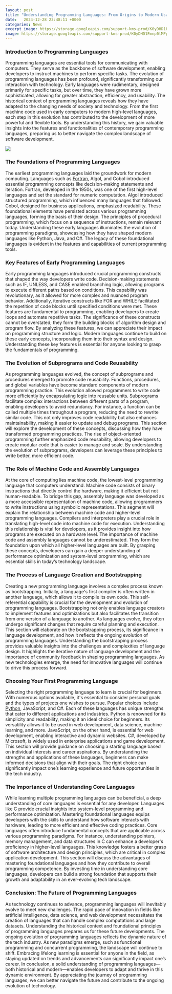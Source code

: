 ```yaml
---
layout: post
title: "Understanding Programming Languages: From Origins to Modern Usage"
date:   2024-12-28 23:48:11 +0000
categories: News
excerpt_image: https://storage.googleapis.com/support-kms-prod/K0yDHD1Fmnp0lMPptD9w4PiNV9IuJVHPdHz4
image: https://storage.googleapis.com/support-kms-prod/K0yDHD1Fmnp0lMPptD9w4PiNV9IuJVHPdHz4
---
```


### Introduction to Programming Languages
Programming languages are essential tools for communicating with computers. They serve as the backbone of software development, enabling developers to instruct machines to perform specific tasks. The evolution of programming languages has been profound, significantly transforming our interaction with technology. Early languages were rudimentary, designed primarily for specific tasks, but over time, they have grown more sophisticated, allowing for greater abstraction, efficiency, and usability.
The historical context of programming languages reveals how they have adapted to the changing needs of society and technology. From the first machine code used in early computers to modern high-level languages, each step in this evolution has contributed to the development of more powerful and flexible tools. By understanding this history, we gain valuable insights into the features and functionalities of contemporary programming languages, preparing us to better navigate the complex landscape of software development.

![](https://1.bp.blogspot.com/-YFInGryup4I/YAmMqtptu4I/AAAAAAAAGYY/Ldfmk07qmg0ai9HaDWZdp1EdHg1I93k7ACLcBGAsYHQ/s1080/programming_languages_their_uses_W3TECHNOLOGY.jpg)
### The Foundations of Programming Languages
The earliest programming languages laid the groundwork for modern computing. Languages such as [Fortran](https://us.edu.vn/en/Fortran), Algol, and Cobol introduced essential programming concepts like decision-making statements and iteration. Fortran, developed in the 1950s, was one of the first high-level languages and set the standard for numeric computation. Algol introduced structured programming, which influenced many languages that followed. Cobol, designed for business applications, emphasized readability.
These foundational elements have persisted across various programming languages, forming the basis of their design. The principles of procedural programming, which focus on a sequence of instructions, remain relevant today. Understanding these early languages illuminates the evolution of programming paradigms, showcasing how they have shaped modern languages like Python, Java, and C#. The legacy of these foundational languages is evident in the features and capabilities of current programming tools.
### Key Features of Early Programming Languages
Early programming languages introduced crucial programming constructs that shaped the way developers write code. Decision-making statements such as IF, UNLESS, and CASE enabled branching logic, allowing programs to execute different paths based on conditions. This capability was revolutionary, as it allowed for more complex and nuanced program behavior.
Additionally, iterative constructs like FOR and WHILE facilitated the repetition of code blocks until specified conditions were met. These features are fundamental to programming, enabling developers to create loops and automate repetitive tasks. The significance of these constructs cannot be overstated; they form the building blocks of algorithm design and program flow.
By analyzing these features, we can appreciate their impact on programming structure and logic. Modern languages continue to build on these early concepts, incorporating them into their syntax and design. Understanding these key features is essential for anyone looking to grasp the fundamentals of programming.
### The Evolution of Subprograms and Code Reusability
As programming languages evolved, the concept of subprograms and procedures emerged to promote code reusability. Functions, procedures, and global variables have become standard components of modern programming practice. This evolution allowed programmers to write code more efficiently by encapsulating logic into reusable units.
Subprograms facilitate complex interactions between different parts of a program, enabling developers to avoid redundancy. For instance, a function can be called multiple times throughout a program, reducing the need to rewrite similar code. This not only improves code readability but also enhances maintainability, making it easier to update and debug programs.
This section will explore the development of these concepts, discussing how they have transformed programming practices. The rise of object-oriented programming further emphasized code reusability, allowing developers to create modular code that is easier to manage and scale. By understanding the evolution of subprograms, developers can leverage these principles to write better, more efficient code.
### The Role of Machine Code and Assembly Languages
At the core of computing lies machine code, the lowest-level programming language that computers understand. Machine code consists of binary instructions that directly control the hardware, making it efficient but not human-readable. To bridge this gap, assembly language was developed as a more accessible representation of machine code, allowing programmers to write instructions using symbolic representations.
This segment will explain the relationship between machine code and higher-level programming languages. Compilers and interpreters play a crucial role in translating high-level code into machine code for execution. Understanding this relationship is vital for developers, as it provides insight into how programs are executed on a hardware level.
The importance of machine code and assembly languages cannot be underestimated. They form the foundation upon which all higher-level languages are built. By grasping these concepts, developers can gain a deeper understanding of performance optimization and system-level programming, which are essential skills in today’s technology landscape.
### The Process of Language Creation and Bootstrapping
Creating a new programming language involves a complex process known as bootstrapping. Initially, a language's first compiler is often written in another language, which allows it to compile its own code. This self-referential capability is crucial for the development and evolution of programming languages.
Bootstrapping not only enables language creators to implement features and optimizations but also facilitates the transition from one version of a language to another. As languages evolve, they often undergo significant changes that require careful planning and execution. This section will elaborate on the bootstrapping process, its significance in language development, and how it reflects the ongoing evolution of programming languages.
Understanding the bootstrapping process provides valuable insights into the challenges and complexities of language design. It highlights the iterative nature of language development and the importance of community feedback in shaping programming languages. As new technologies emerge, the need for innovative languages will continue to drive this process forward.
### Choosing Your First Programming Language
Selecting the right programming language to learn is crucial for beginners. With numerous options available, it's essential to consider personal goals and the types of projects one wishes to pursue. Popular choices include [Python](https://us.edu.vn/en/Python_(programming_language)), JavaScript, and C#. Each of these languages has unique strengths that cater to different applications and industries.
Python is renowned for its simplicity and readability, making it an ideal choice for beginners. Its versatility allows it to be used in web development, data science, machine learning, and more. JavaScript, on the other hand, is essential for web development, enabling interactive and dynamic websites. C#, developed by Microsoft, is widely used in enterprise applications and game development.
This section will provide guidance on choosing a starting language based on individual interests and career aspirations. By understanding the strengths and applications of these languages, beginners can make informed decisions that align with their goals. The right choice can significantly impact one’s learning experience and future opportunities in the tech industry.
### The Importance of Understanding Core Languages
While learning multiple programming languages can be beneficial, a deep understanding of core languages is essential for any developer. Languages like [C](https://us.edu.vn/en/C_(programming_language)) provide crucial insights into system-level programming and performance optimization. Mastering foundational languages equips developers with the skills to understand how software interacts with hardware, leading to more efficient and effective coding practices.
Core languages often introduce fundamental concepts that are applicable across various programming paradigms. For instance, understanding pointers, memory management, and data structures in C can enhance a developer's proficiency in higher-level languages. This knowledge fosters a better grasp of software architecture and design principles, which are critical in complex application development.
This section will discuss the advantages of mastering foundational languages and how they contribute to overall programming competence. By investing time in understanding core languages, developers can build a strong foundation that supports their growth and adaptability in an ever-evolving tech landscape.
### Conclusion: The Future of Programming Languages
As technology continues to advance, programming languages will inevitably evolve to meet new challenges. The rapid pace of innovation in fields like artificial intelligence, data science, and web development necessitates the creation of languages that can handle complex computations and large datasets. Understanding the historical context and foundational principles of programming languages prepares us for these future developments.
The ongoing evolution of programming languages reflects the dynamic nature of the tech industry. As new paradigms emerge, such as functional programming and concurrent programming, the landscape will continue to shift. Embracing lifelong learning is essential for anyone in the field, as staying updated on trends and advancements can significantly impact one’s career.
In conclusion, a solid understanding of programming languages—both historical and modern—enables developers to adapt and thrive in this dynamic environment. By appreciating the journey of programming languages, we can better navigate the future and contribute to the ongoing evolution of technology.